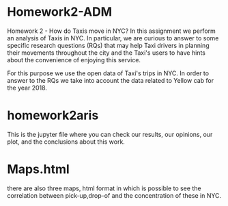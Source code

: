 # Homework2-ADM
Homework 2 - How do Taxis move in NYC?
In this assignment we perform an analysis of Taxis in NYC. In particular, we are curious to answer to some specific research questions (RQs) that may help Taxi drivers in planning their movements throughout the city and the Taxi's users to have hints about the convenience of enjoying this service.

For this purpose we use the open data of Taxi's trips in NYC. In order to answer to the RQs we take into account the data related to Yellow cab for the year 2018.

# homework2aris
This is the jupyter file where you can check our results, our opinions, our plot, and the conclusions about this work.

# Maps.html
there are also three maps, html format in which is possible  to  see the correlation between pick-up,drop-of and the concentration of these in NYC.
